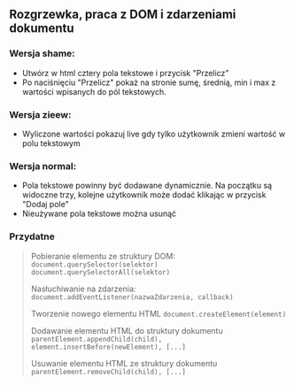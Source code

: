 ## Rozgrzewka, praca z DOM i zdarzeniami dokumentu

### Wersja shame:
- Utwórz w html cztery pola tekstowe i przycisk "Przelicz"
- Po naciśnięciu "Przelicz" pokaż na stronie sumę, średnią, min i max z wartości wpisanych do pól tekstowych.

### Wersja zieew:
- Wyliczone wartości pokazuj live gdy tylko użytkownik zmieni wartość w polu tekstowym

### Wersja normal:
- Pola tekstowe powinny być dodawane dynamicznie. Na początku są widoczne trzy, kolejne użytkownik może dodać klikając w przycisk "Dodaj pole"
- Nieużywane pola tekstowe można usunąć

### Przydatne
> Pobieranie elementu ze struktury DOM:
> ```document.querySelector(selektor)```
> ``` document.querySelectorAll(selektor) ```  
>
> Nasłuchiwanie na zdarzenia:
> ```document.addEventListener(nazwaZdarzenia, callback)```  
>
> Tworzenie nowego elementu HTML
> ```document.createElement(element)```  
>
> Dodawanie elementu HTML do struktury dokumentu
> ```parentElement.appendChild(child), element.insertBefore(newElement), [...]```  
>
> Usuwanie elementu HTML ze struktury dokumentu
> ```parentElement.removeChild(child), [...]```  